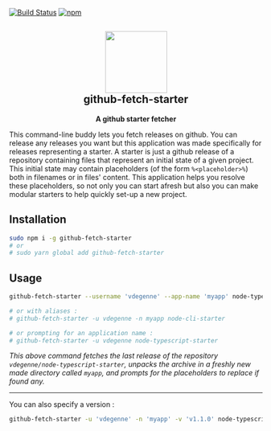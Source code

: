 [![Build Status](https://travis-ci.org/vdegenne/github-fetch-starter.svg?branch=master)](https://travis-ci.org/vdegenne/github-fetch-starter)
[![npm](https://img.shields.io/npm/v/github-fetch-starter.svg)](https://www.npmjs.com/package/github-fetch-starter)

<h2 align="center"><img src="https://www.purbis.com/images/laundry/lan2.png" height="123"><br>github-fetch-starter</h2>
<p align="center"><strong>A github starter fetcher</strong></p>

This command-line buddy lets you fetch releases on github. You can release any releases you want but this application was made specifically for releases representing a starter. A starter is just a github release of a repository containing files that represent an initial state of a given project. This initial state may contain placeholders (of the form `%<placeholder>%`) both in filenames or in files' content. This application helps you resolve these placeholders, so not only you can start afresh but also you can make modular starters to help quickly set-up a new project.


## Installation
```bash
sudo npm i -g github-fetch-starter
# or
# sudo yarn global add github-fetch-starter
```

## Usage

```bash
github-fetch-starter --username 'vdegenne' --app-name 'myapp' node-typescript-starter

# or with aliases :
# github-fetch-starter -u vdegenne -n myapp node-cli-starter

# or prompting for an application name :
# github-fetch-starter -u vdegenne node-typescript-starter
```

*This above command fetches the last release of the repository `vdegenne/node-typescript-starter`, unpacks the archive in a freshly new made directory called `myapp`, and prompts for the placeholders to replace if found any.*

---

You can also specify a version :

```bash
github-fetch-starter -u 'vdegenne' -n 'myapp' -v 'v1.1.0' node-typescript-starter
```
